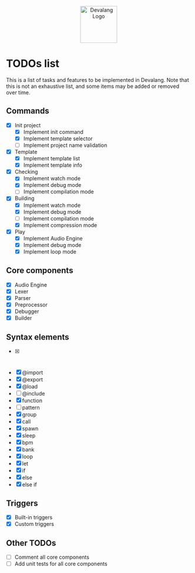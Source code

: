 <div align="center">
    <img src="https://devalang.com/images/devalang-logo-min.png" alt="Devalang Logo" width="100" />
</div>

# TODOs list

This is a list of tasks and features to be implemented in Devalang. Note that this is not an exhaustive list, and some items may be added or removed over time.

## Commands

- [x] Init project
  - [x] Implement init command
  - [x] Implement template selector
  - [ ] Implement project name validation
- [x] Template
  - [x] Implement template list
  - [x] Implement template info
- [x] Checking
  - [x] Implement watch mode
  - [x] Implement debug mode
  - [ ] Implement compilation mode
- [x] Building
  - [x] Implement watch mode
  - [x] Implement debug mode
  - [ ] Implement compilation mode
  - [x] Implement compression mode
- [x] Play
  - [x] Implement Audio Engine
  - [x] Implement debug mode
  - [x] Implement loop mode

## Core components

- [x] Audio Engine
- [x] Lexer
- [x] Parser
- [x] Preprocessor
- [x] Debugger
- [x] Builder

## Syntax elements

- [x] #
- [x] @import
- [x] @export
- [x] @load
- [ ] @include
- [x] function
- [ ] pattern
- [x] group
- [x] call
- [x] spawn
- [x] sleep
- [x] bpm
- [x] bank
- [x] loop
- [x] let
- [x] if
- [x] else
- [x] else if

## Triggers

- [x] Built-in triggers
- [x] Custom triggers

## Other TODOs

- [ ] Comment all core components
- [ ] Add unit tests for all core components